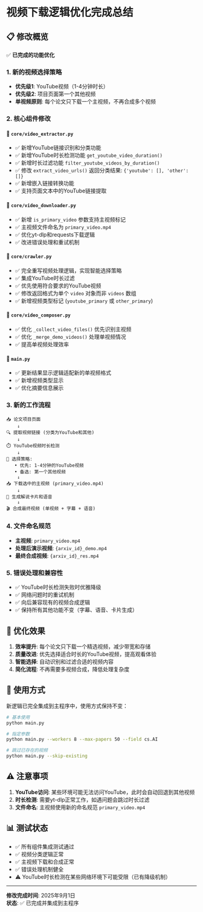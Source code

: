 # 视频下载逻辑优化完成总结

## 📋 修改概览

✅ **已完成的功能优化**

### 1. 新的视频选择策略
- **优先级1**: YouTube视频（1-4分钟时长）
- **优先级2**: 项目页面第一个其他视频
- **单视频原则**: 每个论文只下载一个主视频，不再合成多个视频

### 2. 核心组件修改

#### 🔧 `core/video_extractor.py`
- ✅ 新增YouTube链接识别和分类功能
- ✅ 新增YouTube时长检测功能 `get_youtube_video_duration()`
- ✅ 新增时长过滤功能 `filter_youtube_videos_by_duration()`
- ✅ 修改 `extract_video_urls()` 返回分类结果: `{'youtube': [], 'other': []}`
- ✅ 新增嵌入链接转换功能
- ✅ 支持页面文本中的YouTube链接提取

#### 🔧 `core/video_downloader.py`
- ✅ 新增 `is_primary_video` 参数支持主视频标记
- ✅ 主视频文件命名为 `primary_video.mp4`
- ✅ 优化yt-dlp和requests下载逻辑
- ✅ 改进错误处理和重试机制

#### 🔧 `core/crawler.py`
- ✅ 完全重写视频处理逻辑，实现智能选择策略
- ✅ 集成YouTube时长过滤
- ✅ 优先使用符合要求的YouTube视频
- ✅ 修改返回格式为单个 `video` 对象而非 `videos` 数组
- ✅ 新增视频类型标记 (`youtube_primary` 或 `other_primary`)

#### 🔧 `core/video_composer.py`
- ✅ 优化 `_collect_video_files()` 优先识别主视频
- ✅ 优化 `_merge_demo_videos()` 处理单视频情况
- ✅ 提高单视频处理效率

#### 🔧 `main.py`
- ✅ 更新结果显示逻辑适配新的单视频格式
- ✅ 新增视频类型显示
- ✅ 优化摘要信息展示

### 3. 新的工作流程

```
📥 论文项目页面
    ↓
🔍 提取视频链接 (分类为YouTube和其他)
    ↓
⏱️ YouTube视频时长检测
    ↓
🎯 选择策略:
   • 优先: 1-4分钟的YouTube视频
   • 备选: 第一个其他视频
    ↓
📥 下载选中的主视频 (primary_video.mp4)
    ↓
🎤 生成解说卡片和语音
    ↓
🎬 合成最终视频 (单视频 + 字幕 + 语音)
```

### 4. 文件命名规范

- **主视频**: `primary_video.mp4`
- **处理后演示视频**: `{arxiv_id}_demo.mp4`
- **最终合成视频**: `{arxiv_id}_res.mp4`

### 5. 错误处理和兼容性

- ✅ YouTube时长检测失败时优雅降级
- ✅ 网络问题时的重试机制
- ✅ 向后兼容现有的视频合成逻辑
- ✅ 保持所有其他功能不变（字幕、语音、卡片生成）

## 🎯 优化效果

1. **效率提升**: 每个论文只下载一个精选视频，减少带宽和存储
2. **质量改进**: 优先选择适合时长的YouTube视频，提高观看体验
3. **智能选择**: 自动识别和过滤合适的视频内容
4. **简化流程**: 不再需要多视频合成，降低处理复杂度

## 🚀 使用方式

新逻辑已完全集成到主程序中，使用方式保持不变：

```bash
# 基本使用
python main.py

# 指定参数
python main.py --workers 8 --max-papers 50 --field cs.AI

# 跳过已存在的视频
python main.py --skip-existing
```

## ⚠️ 注意事项

1. **YouTube访问**: 某些环境可能无法访问YouTube，此时会自动回退到其他视频
2. **时长检测**: 需要yt-dlp正常工作，如遇问题会跳过时长过滤
3. **文件命名**: 主视频使用新的命名规范 `primary_video.mp4`

## 📊 测试状态

- ✅ 所有组件集成测试通过
- ✅ 视频分类逻辑正常
- ✅ 主视频下载和合成正常
- ✅ 错误处理机制健全
- ⚠️ YouTube时长检测在某些网络环境下可能受限（已有降级机制）

---

**修改完成时间**: 2025年9月1日  
**状态**: ✅ 已完成并集成到主程序
